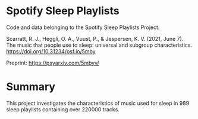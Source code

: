# Spotify Sleep Playlists
 Code and data belonging to the Spotify Sleep Playlists Project.
 
 Scarratt, R. J., Heggli, O. A., Vuust, P., & Jespersen, K. V. (2021, June 7). The music that people use to sleep: universal and subgroup characteristics. https://doi.org/10.31234/osf.io/5mby
 
 Preprint: https://psyarxiv.com/5mbyv/

 
# Summary
 This project investigates the characteristics of music used for sleep in 989 sleep playlists containing over 220000 tracks. 
 
 

